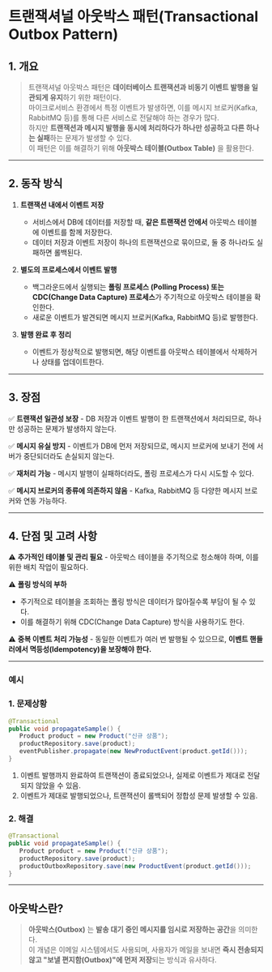 # 트랜잭셔널 아웃박스 패턴(Transactional Outbox Pattern)

## 1. 개요
> 트랜잭셔널 아웃박스 패턴은 **데이터베이스 트랜잭션과 비동기 이벤트 발행을 일관되게 유지**하기 위한 패턴이다.  
마이크로서비스 환경에서 특정 이벤트가 발생하면, 이를 메시지 브로커(Kafka, RabbitMQ 등)를 통해 다른 서비스로 전달해야 하는 경우가 많다.  
하지만 **트랜잭션과 메시지 발행을 동시에 처리하다가 하나만 성공하고 다른 하나는 실패**하는 문제가 발생할 수 있다.  
이 패턴은 이를 해결하기 위해 **아웃박스 테이블(Outbox Table)** 을 활용한다.

---

## 2. 동작 방식
1. **트랜잭션 내에서 이벤트 저장**
    - 서비스에서 DB에 데이터를 저장할 때, **같은 트랜잭션 안에서** 아웃박스 테이블에 이벤트를 함께 저장한다.
    - 데이터 저장과 이벤트 저장이 하나의 트랜잭션으로 묶이므로, 둘 중 하나라도 실패하면 롤백된다.

2. **별도의 프로세스에서 이벤트 발행**
    - 백그라운드에서 실행되는 **폴링 프로세스 (Polling Process) 또는 CDC(Change Data Capture) 프로세스**가 주기적으로 아웃박스 테이블을 확인한다.
    - 새로운 이벤트가 발견되면 메시지 브로커(Kafka, RabbitMQ 등)로 발행한다.

3. **발행 완료 후 정리**
    - 이벤트가 정상적으로 발행되면, 해당 이벤트를 아웃박스 테이블에서 삭제하거나 상태를 업데이트한다.

---

## 3. 장점
✅ **트랜잭션 일관성 보장** - DB 저장과 이벤트 발행이 한 트랜잭션에서 처리되므로, 하나만 성공하는 문제가 발생하지 않는다.

✅ **메시지 유실 방지** - 이벤트가 DB에 먼저 저장되므로, 메시지 브로커에 보내기 전에 서버가 중단되더라도 손실되지 않는다.

✅ **재처리 가능** - 메시지 발행이 실패하더라도, 폴링 프로세스가 다시 시도할 수 있다.

✅ **메시지 브로커의 종류에 의존하지 않음** - Kafka, RabbitMQ 등 다양한 메시지 브로커와 연동 가능하다.

---

## 4. 단점 및 고려 사항
⚠️ **추가적인 테이블 및 관리 필요** - 아웃박스 테이블을 주기적으로 청소해야 하며, 이를 위한 배치 작업이 필요하다.

⚠️ **폴링 방식의 부하**
- 주기적으로 테이블을 조회하는 폴링 방식은 데이터가 많아질수록 부담이 될 수 있다.
- 이를 해결하기 위해 CDC(Change Data Capture) 방식을 사용하기도 한다.

⚠️ **중복 이벤트 처리 가능성** - 동일한 이벤트가 여러 번 발행될 수 있으므로, **이벤트 핸들러에서 멱등성(Idempotency)을 보장해야 한다.**

---
### 예시

### 1. 문제상황
```java
@Transactional
public void propagateSample() {
   Product product = new Product("신규 상품");
   productRepository.save(product);
   eventPublisher.propagate(new NewProductEvent(product.getId()));
}
```
1. 이벤트 발행까지 완료하여 트랜잭션이 종료되었으나, 실제로 이벤트가 제대로 전달되지 않았을 수 있음.
2. 이벤트가 제대로 발행되었으나, 트랜잭션이 롤백되어 정합성 문제 발생할 수 있음.

### 2. 해결

```java
@Transactional
public void propagateSample() {
   Product product = new Product("신규 상품");
   productRepository.save(product);
   productOutboxRepository.save(new ProductEvent(product.getId()));
}
```

---

## 아웃박스란?
> **아웃박스(Outbox)** 는 **발송 대기 중인 메시지를 임시로 저장하는 공간**을 의미한다.  
이 개념은 이메일 시스템에서도 사용되며, 사용자가 메일을 보내면 **즉시 전송되지 않고 "보낼 편지함(Outbox)"에 먼저 저장**되는 방식과 유사하다.  
